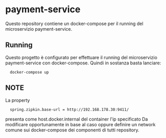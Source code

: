 # payment-service
Questo repository contiene un docker-compose per il running del microservizio
payment-service.

## Running
Questo progetto è configurato per effettuare il running del microservizio 
payment-service con docker-compose.
Quindi in sostanza basta lanciare:

      docker-compose up
	  
## NOTE
La property 

      spring.zipkin.base-url = http://192.168.178.30:9411/

presenta come host.docker.internal del container l'ip specificato
Da modificare opportunamente in base al caso oppure definire un network
comune sui docker-compose dei componenti di tutti repository.
